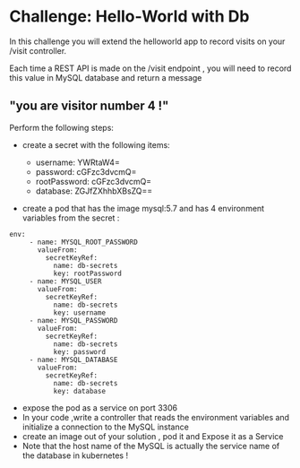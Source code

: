 # Challenge: Hello-World with Db

In this challenge you will extend the helloworld app to record visits on your /visit controller.

Each time a REST API is made on the /visit endpoint , you will need to record this value in MySQL database 
and return a message

## "you are visitor number 4 !" 

Perform the following steps:

* create a secret with the following items:
    - username: YWRtaW4=
    - password: cGFzc3dvcmQ=
    - rootPassword: cGFzc3dvcmQ=
    - database: ZGJfZXhhbXBsZQ==

* create a pod that has the image mysql:5.7 and has 4 environment variables from the secret :
 ```
 env:
      - name: MYSQL_ROOT_PASSWORD
        valueFrom:
          secretKeyRef:
            name: db-secrets
            key: rootPassword
      - name: MYSQL_USER
        valueFrom:
          secretKeyRef:
            name: db-secrets
            key: username
      - name: MYSQL_PASSWORD
        valueFrom:
          secretKeyRef:
            name: db-secrets
            key: password
      - name: MYSQL_DATABASE
        valueFrom:
          secretKeyRef:
            name: db-secrets
            key: database
```

* expose the pod as a service on port 3306
* In your code ,write a controller that reads the environment variables and initialize a connection to the MySQL instance
* create an image out of your solution , pod it and Expose it as a Service 
* Note that the host name of the MySQL is actually the service name of the database in kubernetes !

